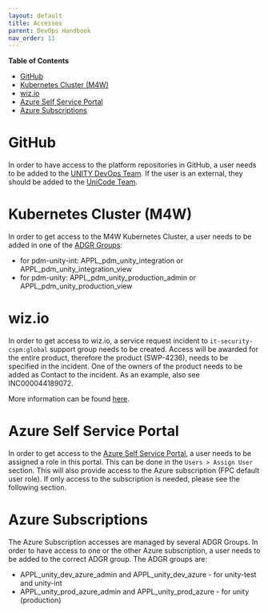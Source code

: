 ```yaml
---
layout: default
title: Accesses
parent: DevOps Handbook
nav_order: 11
---
```


**Table of Contents**

<!-- START doctoc generated TOC please keep comment here to allow auto update -->
<!-- DON'T EDIT THIS SECTION, INSTEAD RE-RUN doctoc TO UPDATE -->

- [GitHub](#github)
- [Kubernetes Cluster (M4W)](#kubernetes-cluster-m4w)
- [wiz.io](#wizio)
- [Azure Self Service Portal](#azure-self-service-portal)
- [Azure Subscriptions](#azure-subscriptions)

<!-- END doctoc generated TOC please keep comment here to allow auto update -->

# GitHub

In order to have access to the platform repositories in GitHub, a user needs to be added to the
[UNITY DevOps Team](https://atc-github.azure.cloud.bmw/orgs/UNITY/teams/unity-devops). If the user is an external, they
should be added to the [UniCode Team](https://atc-github.azure.cloud.bmw/orgs/UNITY/teams/unicode).

# Kubernetes Cluster (M4W)

In order to get access to the M4W Kubernetes Cluster, a user needs to be added in one of the
[ADGR Groups](https://adgr-prod.bmwgroup.net/adgr/groups.jsf):
- for pdm-unity-int: APPL_pdm_unity_integration or APPL_pdm_unity_integration_view
- for pdm-unity: APPL_pdm_unity_production_admin or APPL_pdm_unity_production_view

# wiz.io

In order to get access to wiz.io, a service request incident to `it-security-cspm:global` support group needs to be
created. Access will be awarded for the entire product, therefore the product (SWP-4236), needs to be specified in the incident.
One of the owners of the product needs to be added as Contact to the incident. As an example, also see INC000044189072.

More information can be found [here](https://atc.bmwgroup.net/confluence/x/BqMMvw).

# Azure Self Service Portal

In order to get access to the [Azure Self Service Portal](https://manage.azure.bmw.cloud/), a user needs to be assigned
a role in this portal. This can be done in the `Users > Assign User` section. This will also provide access to the
Azure subscription (FPC default user role). If only access to the subscription is needed, please see the following section.

# Azure Subscriptions

The Azure Subscription accesses are managed by several ADGR Groups. In order to have access to one or the other Azure
subscription, a user needs to be added to the correct ADGR group. The ADGR groups are:
- APPL_unity_dev_azure_admin and APPL_unity_dev_azure - for unity-test and unity-int
- APPL_unity_prod_azure_admin and APPL_unity_prod_azure - for unity (production)

